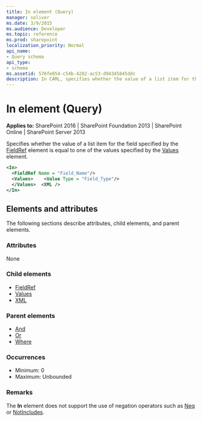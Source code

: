 ```yaml
---
title: In element (Query)
manager: soliver
ms.date: 3/9/2015
ms.audience: Developer
ms.topic: reference
ms.prod: sharepoint
localization_priority: Normal
api_name:
- Query schema
api_type:
- schema
ms.assetid: 576fe054-c54b-4282-ac53-d94345845ddc
description: In CAML, specifies whether the value of a list item for the field specified by the FieldRef element is equal to one of the values specified by the Values element. 
---
```


# In element (Query)

**Applies to:** SharePoint 2016 | SharePoint Foundation 2013 | SharePoint Online | SharePoint Server 2013
  
Specifies whether the value of a list item for the field specified by the [FieldRef](fieldref-element-query.md) element is equal to one of the values specified by the [Values](values-element-query.md) element. 
  
```XML
<In>
  <FieldRef Name = "Field_Name"/>
  <Values>    <Value Type = "Field_Type"/>
  </Values>  <XML />
</In>
```

## Elements and attributes

The following sections describe attributes, child elements, and parent elements.

### Attributes

None
   
### Child elements

- [FieldRef](fieldref-element-query.md)
- [Values](values-element-query.md)
- [XML](xml-element.md)
   
### Parent elements

- [And](and-element-query.md)
- [Or](or-element-query.md)
- [Where](where-element-query.md)
   
### Occurrences

- Minimum: 0
- Maximum: Unbounded
   
### Remarks

The **In** element does not support the use of negation operators such as [Neq](neq-element-query.md) or [NotIncludes](notincludes-element-query.md).
  

